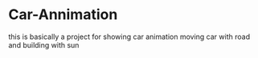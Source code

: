 # Car-Annimation
this is basically a project for showing car animation moving car with road and building with sun
